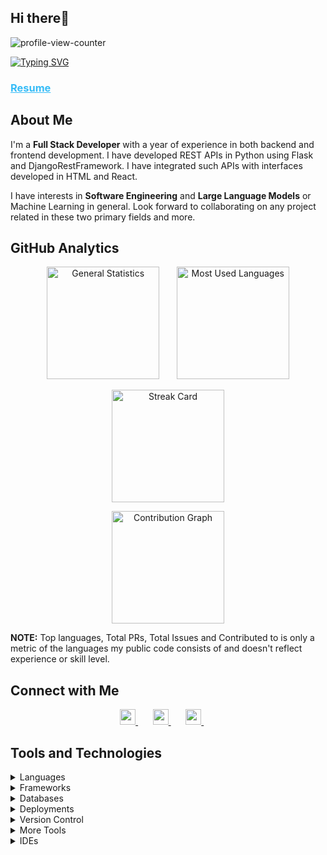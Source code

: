 <h2 align="left"> Hi there👋 </h2>
<p>
    <img src="https://komarev.com/ghpvc/?username=Richard-Quayson&color=71c7ec&style=flat" alt="profile-view-counter"/>
</p>

<a href="https://github.com/Richard-Quayson">
    <img src="https://readme-typing-svg.demolab.com?font=Lato&weight=500&size=18&duration=3000&pause=50&vCenter=true&multiline=true&width=1000&height=75&lines=%F0%9F%91%A8%F0%9F%8F%BB%E2%80%8D%F0%9F%92%BB+I'm+Richard+Quayson;%F0%9F%91%A9%F0%9F%8F%BC%E2%80%8D%F0%9F%8E%93+Computer+Science+Senior+%40+Ashesi+University%2C+Ghana;%F0%9F%A7%92%F0%9F%8F%BB+Software+Engineer+%7C+LLM+Enthusiast+%7C+Django+Developer" alt="Typing SVG" />
</a>

<!-- ### ✌︎︎ I am available for hire. -->

<p>
    <h3>
        <a style="color: #36BCF7FF" href="https://drive.google.com/file/d/1-VfCrKhJI2cfVFurCk4Yx_ddbbX2OK2L/view?usp=sharing">
            Resume
        </a>
    </h3>
</p>

## About Me

<p>
    I'm a <b>Full Stack Developer</b> with a year of experience in both backend and frontend development. I have developed REST APIs in Python using Flask and DjangoRestFramework. I have integrated such APIs with interfaces developed in HTML and React.
</p>
<p>
    I have interests in <b>Software Engineering</b> and <b>Large Language Models</b> or Machine Learning in general. Look forward to collaborating on any project related in these two primary fields and more.
</p>

## GitHub Analytics

<p align="center">
    <img height="180em" src="https://github-readme-stats-eight-theta.vercel.app/api?username=Richard-Quayson&show_icons=true&theme=algolia&include_all_commits=true&count_private=true" alt="General Statistics"/>
    &nbsp; &nbsp; &nbsp;
    <img height="180em" src="https://github-readme-stats.vercel.app/api/top-langs/?username=Richard-Quayson&layout=compact&langs_count=8&theme=algolia"/ alt="Most Used Languages">
</p>

<p align="center">
    <img height="180em" src="https://streak-stats.demolab.com/?user=Richard-Quayson&theme=algolia&fire=orange&ring=orange&currStreakNum=white&currStreakLabel=deepskyblue" alt="Streak Card"> 
</p>

<p align="center">
    <img height="180cm" src="http://github-profile-summary-cards.vercel.app/api/cards/profile-details?username=Richard-Quayson&theme=algolia" alt="Contribution Graph">
</p>

<p>
    <b>NOTE:</b> 
    Top languages, Total PRs, Total Issues and Contributed to is only a metric of the languages my public code consists of and doesn't reflect experience or skill level.
<p>

## Connect with Me

<p align="center">
    <a href="https://richard-quayson.github.io/">
        <img src="https://img.shields.io/badge/-Richard Quayson-3423A6?style=flat&logo=Github&logoColor=white" height="25"/>
    </a>
    &nbsp; &nbsp; &nbsp;
    <a href="https://www.linkedin.com/in/richard-quayson/">
        <img src="https://img.shields.io/badge/-Richard Quayson-0077B5?style=flat&logo=Linkedin&logoColor=white" height="25"/>
    </a>
    &nbsp; &nbsp; &nbsp;
    <a href="mailto:richard.quayson80@gmail.com">
        <img src="https://img.shields.io/badge/-richard.quayson80@gmail.com-D14836?style=flat&logo=Gmail&logoColor=white" height="25"/>
    </a>
    &nbsp; &nbsp; &nbsp;
</p>

## Tools and Technologies

<details>
<summary>Languages</summary>

<br>

<p>
    <img src="https://skillicons.dev/icons?i=py,java,cpp,c,js,php,r,regex,dart,html,css"/>
</p>
</details>

<details>
<summary>Frameworks</summary>

<br>

<p>
    <img src="https://skillicons.dev/icons?i=django,flask,react,flutter,spring,tailwind,bootstrap"/>
</p>
</details>

<details>
<summary>Databases</summary>

<br>

<p>
    <img src="https://skillicons.dev/icons?i=mysql,postgresql,sqlite,mongodb,firebase"/>
</p>
</details>

<details>
<summary>Deployments</summary>

<br>

<p>
    <img src="https://skillicons.dev/icons?i=docker,kubernetes,gcp"/>
</p>
</details>

<details>
<summary>Version Control</summary>

<br>

<p>
    <img src="https://skillicons.dev/icons?i=git,github"/>
</p>
</details>

<details>
<summary>More Tools</summary>

<br>

<p>
    <img src="https://skillicons.dev/icons?i=postman,figma"/>
</p>
</details>

<details>
<summary>IDEs</summary>

<br>

<p>
    <img src="https://skillicons.dev/icons?i=vscode,visualstudio,pycharm,idea,clion,anaconda"/>
</p>
</details>
